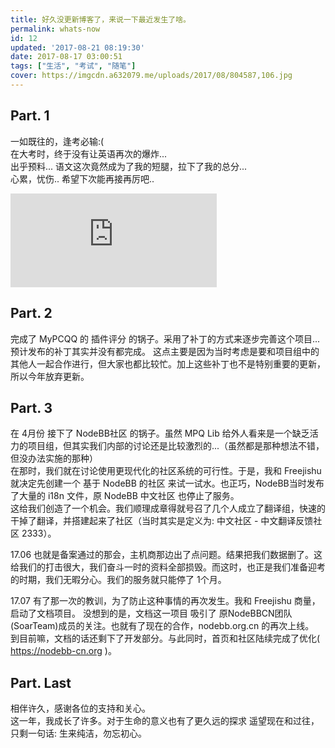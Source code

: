 ```yaml
---
title: 好久没更新博客了，来说一下最近发生了啥。
permalink: whats-now
id: 12
updated: '2017-08-21 08:19:30'
date: 2017-08-17 03:00:51
tags: ["生活", "考试", "随笔"]
cover: https://imgcdn.a632079.me/uploads/2017/08/804587,106.jpg
---
```


## Part. 1
一如既往的，逢考必输:(   
在大考时，终于没有让英语再次的爆炸...  
出乎预料... 语文这次竟然成为了我的短腿，拉下了我的总分...  
心累，忧伤.. 希望下次能再接再厉吧..  
<iframe id="cplayer" frameborder="no" border="0" marginwidth="0" marginheight="0" width="330" height="auto" src="https://cdn.a632079.me/163cplayer.html?playlist=28391863,22640061,32317208,28891491,477839635,427610054,463722628,436668247,5307982,394912,394911,857896,347230,115502,28949444,109558,185879"></iframe>
<script src="https://cdn.a632079.me/auto_cplayer.js"></script>

## Part. 2
完成了 MyPCQQ 的 插件评分 的锅子。采用了补丁的方式来逐步完善这个项目...  
预计发布的补丁其实并没有都完成。 这点主要是因为当时考虑是要和项目组中的其他人一起合作进行，但大家也都比较忙。加上这些补丁也不是特别重要的更新，所以今年放弃更新。  

## Part. 3
在 4月份 接下了 NodeBB社区 的锅子。虽然 MPQ Lib 给外人看来是一个缺乏活力的项目组，但其实我们内部的讨论还是比较激烈的...（虽然都是那种想法不错，但没办法实施的那种）  
  在那时，我们就在讨论使用更现代化的社区系统的可行性。于是，我和 Freejishu 就决定先创建一个 基于 NodeBB
 的社区 来试一试水。也正巧，NodeBB当时发布了大量的 i18n 文件，原 NodeBB 中文社区 也停止了服务。  
这给我们创造了一个机会。我们顺理成章得就号召了几个人成立了翻译组，快速的干掉了翻译，并搭建起来了社区（当时其实是定义为: 中文社区 - 中文翻译反馈社区 2333）。  

17.06 也就是备案通过的那会，主机商那边出了点问题。结果把我们数据删了。这给我们的打击很大，我们奋斗一时的资料全部损毁。而这时，也正是我们准备迎考的时期，我们无暇分心。我们的服务就只能停了 1个月。

17.07 有了那一次的教训，为了防止这种事情的再次发生。我和 Freejishu 商量，启动了文档项目。
没想到的是，文档这一项目 吸引了 原NodeBBCN团队(SoarTeam)成员的关注。也就有了现在的合作，nodebb.org.cn 的再次上线。  
到目前嘛，文档的话还剩下了开发部分。与此同时，首页和社区陆续完成了优化( https://nodebb-cn.org )。

## Part. Last
相伴许久，感谢各位的支持和关心。  
这一年，我成长了许多。对于生命的意义也有了更久远的探求
遥望现在和过往，只剩一句话: 生来纯洁，勿忘初心。